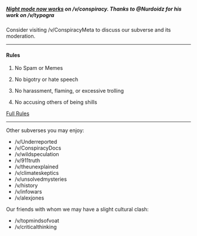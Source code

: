 ##### [Night mode now works](https://voat.co/v/conspiracymeta/comments/176959) on /v/conspiracy. Thanks to @Nurdoidz for his work on /v/typogra

Consider visiting /v/ConspiracyMeta to discuss our subverse and its moderation.

---

#### Rules

1. No Spam or Memes

2. No bigotry or hate speech

3. No harassment, flaming, or excessive trolling

4. No accusing others of being shills

[Full Rules](https://github.com/VoatConspiracy/VoatConspiracy/blob/master/Rules.md)

---

Other subverses you may enjoy:

* /v/Underreported
* /v/ConspiracyDocs
* /v/wildspeculation
* /v/911truth
* /v/theunexplained
* /v/climateskeptics
* /v/unsolvedmysteries
* /v/history
* /v/infowars
* /v/alexjones

Our friends with whom we may have a slight cultural clash:

* /v/topmindsofvoat
* /v/criticalthinking
